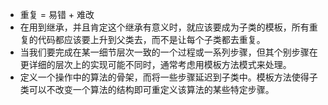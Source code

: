 + 重复 = 易错 + 难改
+ 在用到继承，并且肯定这个继承有意义时，就应该要成为子类的模板，所有重复的代码都应该要上升到父类去，而不是让每个子类都去重复。
+ 当我们要完成在某一细节层次一致的一个过程或一系列步骤，但其个别步骤在更详细的层次上的实现可能不同时，通常考虑用模板方法模式来处理。
+ 定义一个操作中的算法的骨架，而将一些步骤延迟到子类中。模板方法使得子类可以不改变一个算法的结构即可重定义该算法的某些特定步骤。
